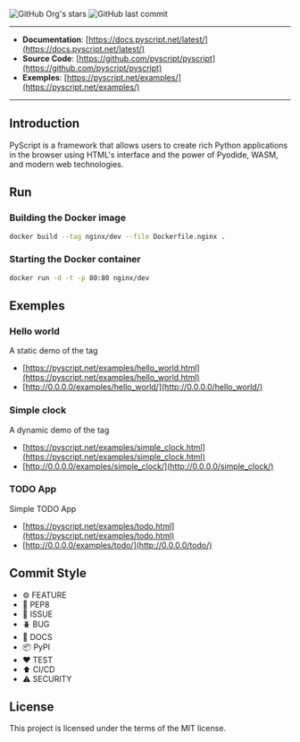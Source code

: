 ![GitHub Org's stars](https://img.shields.io/github/stars/FernandoCelmer?label=FernandoCelmer&style=flat-square)
![GitHub last commit](https://img.shields.io/github/last-commit/FernandoCelmer/pyscript-examples?style=flat-square)

---

- **Documentation**: [https://docs.pyscript.net/latest/](https://docs.pyscript.net/latest/)
- **Source Code**: [https://github.com/pyscript/pyscript](https://github.com/pyscript/pyscript)
- **Exemples**: [https://pyscript.net/examples/](https://pyscript.net/examples/)

---

## Introduction

PyScript is a framework that allows users to create rich Python applications in the browser using HTML's interface and the power of Pyodide, WASM, and modern web technologies.


## Run

### Building the Docker image

```bash
docker build --tag nginx/dev --file Dockerfile.nginx .
```

### Starting the Docker container

```bash
docker run -d -t -p 80:80 nginx/dev
```

## Exemples

### Hello world

A static demo of the <py-script> tag

- [https://pyscript.net/examples/hello_world.html](https://pyscript.net/examples/hello_world.html)
- [http://0.0.0.0/examples/hello_world/](http://0.0.0.0/hello_world/)

### Simple clock

A dynamic demo of the <py-script> tag

- [https://pyscript.net/examples/simple_clock.html](https://pyscript.net/examples/simple_clock.html)
- [http://0.0.0.0/examples/simple_clock/](http://0.0.0.0/simple_clock/)

### TODO App

Simple TODO App

- [https://pyscript.net/examples/todo.html](https://pyscript.net/examples/todo.html)
- [http://0.0.0.0/examples/todo/](http://0.0.0.0/todo/)

## Commit Style

- ⚙️ FEATURE
- 📝 PEP8
- 📌 ISSUE
- 🪲 BUG
- 📘 DOCS
- 📦 PyPI
- ❤️️ TEST
- ⬆️ CI/CD
- ⚠️ SECURITY

## License

This project is licensed under the terms of the MIT license.
